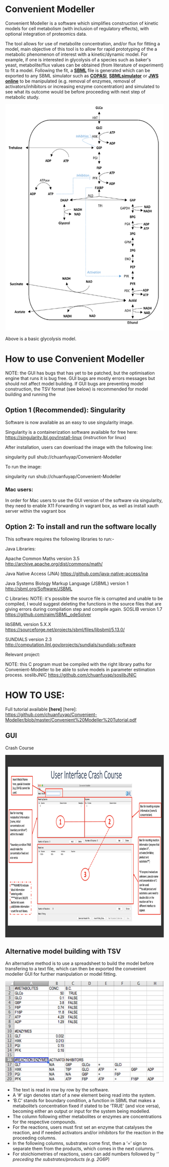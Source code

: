 # Convenient Modeller
Convenient Modeller is a software which simplifies construction of kinetic models for cell metabolism (with inclusion of regulatory effects), with optional integration of proteomics data. 

The tool allows for use of metabolite concentration, and/or flux for fitting a model, main objective of this tool is to allow for rapid prototyping of the a metabolic phenomenon of interest with a kinetic/dynamic model. For example, if one is interested in glycolysis of a species such as baker's yeast, metabolite/flux values can be obtained (from literature of experiment) to fit a model. Following the fit, a **[SBML]** file  is generated which can be exported to any SBML simulator such as **[COPASI]**, **[SBMLsimulator]** or **[JWS online]** to be manipulated (e.g. removal of enzymes, removal of activators/inhibitors or increasing enzyme concentration) and simulated to see what its outcome would be before proceeding with next step of metabolic study.

[SBML]: http://sbml.org/Main_Page
[COPASI]: http://copasi.o:
[SBMLsimulator]: https://github.com/draeger-lab/SBMLsimulator
[JWS online]: https://jjj.mib.ac.uk

<img src="https://github.com/chuanfuyap/Convenient-Modeller/blob/master/images/Glycolysis.png"
  alt="Size Limit comment in pull request about bundle size changes"
  width="520" height="720">
  
Above is a basic glycolysis model.

# How to use Convenient Modeller
NOTE: the GUI has bugs that has yet to be patched, but the optimisation engine that runs it is bug free. GUI bugs are mostly errors messages but should not affect model building. If GUI bugs are preventing model construction, the TSV format (see below) is recommended for model building and running the 

## Option 1 (Recommended): Singularity
Software is now available as an easy to use singularity image.

Singularity is a containerization software available for free here: https://singularity.lbl.gov/install-linux (instruction for linux)

After installation, users can download the image with the following line:

singularity pull shub://chuanfuyap/Convenient-Modeller

To run the image:

singularity run shub://chuanfuyap/Convenient-Modeller

### Mac users:
In order for Mac users to use the GUI version of the software via singularity, they need to enable X11 Forwarding in vagrant box, as well as install xauth server within the vagrant box

##  Option 2: To install and run the software locally
This software requires the following libraries to run:-

Java Libraries:

Apache Common Maths version 3.5   http://archive.apache.org/dist/commons/math/

Java Native Access (JNA)          https://github.com/java-native-access/jna

Java Systems Biology Markup Language (JSBML) version 1    http://sbml.org/Software/JSBML



C Libraries: 
NOTE: it's possible the source file is corrupted and unable to be compiled, I would suggest deleting the functions in the source files that are giving errors during compilation step and compile again.
SOSLIB version 1.7 https://github.com/raim/SBML_odeSolver 

libSBML version 5.X.X https://sourceforge.net/projects/sbml/files/libsbml/5.13.0/ 

SUNDIALS version 2.3 http://computation.llnl.gov/projects/sundials/sundials-software

Relevant project:

NOTE: this C program must be compiled with the right library paths for Convenient-Modeller to be able to solve models in parameter estimation process. 
soslibJNIC https://github.com/chuanfuyap/soslibJNIC

# HOW TO USE:

Full tutorial available **[here]**
[here]: https://github.com/chuanfuyap/Convenient-Modeller/blob/master/Convenient%20Modeller%20Tutorial.pdf

## GUI
Crash Course

<img src="https://github.com/chuanfuyap/Convenient-Modeller/blob/master/images/crash_course.png"
  alt="Size Limit comment in pull request about bundle size changes"
  width="960" height="580">

## Alternative model building with TSV
An alternative method is to use a spreadsheet to build the model before transfering to a text file, which can then be exported the convenient modeller GUI for further manipulation or model fitting.

<img src="https://github.com/chuanfuyap/Convenient-Modeller/blob/master/images/TSV.png"
  alt="Size Limit comment in pull request about bundle size changes"
  width="720" height="320">
* The text is read in row by row by the software.  
* A ‘#’ sign denotes start of a new element being read into the system. 
* ‘B.C’ stands for boundary condition, a function in SBML that makes a metabolite’s concentration fixed if stated to be ‘TRUE’ (and vice versa), becoming either an output or input for the system being modelled. 
* The column following either metabolites or enzymes are concentrations for the respective compounds. 
* For the reactions, users must first set an enzyme that catalyses the reaction, and if needed activators and/or inhibitors for the reaction in the proceeding columns. 
* In the following columns, substrates come first, then a ‘=’ sign to separate them from the products, which comes in the next columns. 
* For stoichiometries of reactions, users can add numbers followed by ‘*’ preceding the substrates/products (e.g. 2*G6P) 
